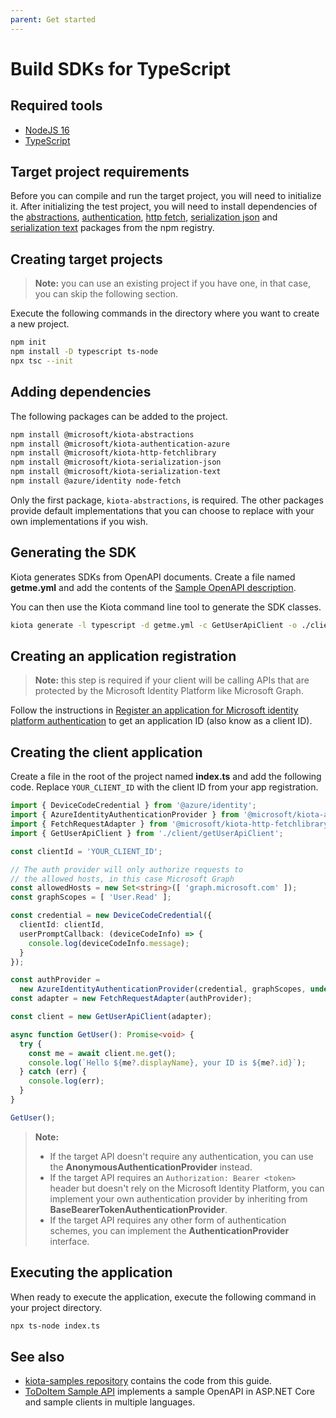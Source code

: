 ```yaml
---
parent: Get started
---
```


# Build SDKs for TypeScript

## Required tools

- [NodeJS 16](https://nodejs.org/en/)
- [TypeScript](https://www.typescriptlang.org/)

## Target project requirements

Before you can compile and run the target project, you will need to initialize it. After initializing the test project, you will need to install dependencies of the [abstractions](https://www.npmjs.com/package/@microsoft/kiota-abstractions), [authentication](https://www.npmjs.com/package/@microsoft/kiota-authentication-azure), [http fetch](https://www.npmjs.com/package/@microsoft/kiota-http-fetchlibrary), [serialization json](https://www.npmjs.com/package/@microsoft/kiota-serialization-json) and [serialization text](https://www.npmjs.com/package/@microsoft/kiota-serialization-text) packages from the npm registry.

## Creating target projects

> **Note:** you can use an existing project if you have one, in that case, you can skip the following section.

Execute the following commands in the directory where you want to create a new project.

```bash
npm init
npm install -D typescript ts-node
npx tsc --init
```

## Adding dependencies

The following packages can be added to the project.

```bash
npm install @microsoft/kiota-abstractions
npm install @microsoft/kiota-authentication-azure
npm install @microsoft/kiota-http-fetchlibrary
npm install @microsoft/kiota-serialization-json
npm install @microsoft/kiota-serialization-text
npm install @azure/identity node-fetch
```

Only the first package, `kiota-abstractions`, is required. The other packages provide default implementations that you can choose to replace with your own implementations if you wish.

## Generating the SDK

Kiota generates SDKs from OpenAPI documents. Create a file named **getme.yml** and add the contents of the [Sample OpenAPI description](reference-openapi.md).

You can then use the Kiota command line tool to generate the SDK classes.

```bash
kiota generate -l typescript -d getme.yml -c GetUserApiClient -o ./client
```

## Creating an application registration

> **Note:** this step is required if your client will be calling APIs that are protected by the Microsoft Identity Platform like Microsoft Graph.

Follow the instructions in [Register an application for Microsoft identity platform authentication](register-app.md) to get an application ID (also know as a client ID).

## Creating the client application

Create a file in the root of the project named **index.ts** and add the following code. Replace `YOUR_CLIENT_ID` with the client ID from your app registration.

```typescript
import { DeviceCodeCredential } from '@azure/identity';
import { AzureIdentityAuthenticationProvider } from '@microsoft/kiota-authentication-azure';
import { FetchRequestAdapter } from '@microsoft/kiota-http-fetchlibrary';
import { GetUserApiClient } from './client/getUserApiClient';

const clientId = 'YOUR_CLIENT_ID';

// The auth provider will only authorize requests to
// the allowed hosts, in this case Microsoft Graph
const allowedHosts = new Set<string>([ 'graph.microsoft.com' ]);
const graphScopes = [ 'User.Read' ];

const credential = new DeviceCodeCredential({
  clientId: clientId,
  userPromptCallback: (deviceCodeInfo) => {
    console.log(deviceCodeInfo.message);
  }
});

const authProvider =
  new AzureIdentityAuthenticationProvider(credential, graphScopes, undefined, allowedHosts);
const adapter = new FetchRequestAdapter(authProvider);

const client = new GetUserApiClient(adapter);

async function GetUser(): Promise<void> {
  try {
    const me = await client.me.get();
    console.log(`Hello ${me?.displayName}, your ID is ${me?.id}`);
  } catch (err) {
    console.log(err);
  }
}

GetUser();
```

> **Note:**
>
> - If the target API doesn't require any authentication, you can use the **AnonymousAuthenticationProvider** instead.
> - If the target API requires an `Authorization: Bearer <token>` header but doesn't rely on the Microsoft Identity Platform, you can implement your own authentication provider by inheriting from **BaseBearerTokenAuthenticationProvider**.
> - If the target API requires any other form of authentication schemes, you can implement the **AuthenticationProvider** interface.

## Executing the application

When ready to execute the application, execute the following command in your project directory.

```bash
npx ts-node index.ts
```

## See also

- [kiota-samples repository](https://github.com/microsoft/kiota-samples/tree/main/get-started/typescript) contains the code from this guide.
- [ToDoItem Sample API](https://github.com/microsoft/kiota-samples/tree/main/sample-api) implements a sample OpenAPI in ASP.NET Core and sample clients in multiple languages.
